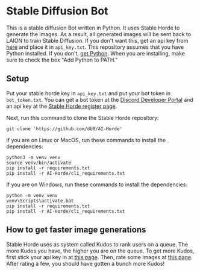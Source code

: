 # Stable Diffusion Bot

This is a stable diffusion Bot written in Python. It uses Stable Horde to generate the images.
As a result, all generated images will be sent back to LAION to train Stable Diffusion. If you don't want this, get an api key from [here](https://stablehorde.net/register) and place it in `api_key.txt`.
This repository assumes that you have Python installed. If you don't, [get Python](https://python.org/downloads). When you are installing, make sure to check the box "Add Python to PATH."


## Setup
Put your stable horde key in ```api_key.txt``` and put your bot token in ```bot_token.txt```. You can get a bot token at the [Discord Developer Portal](https://discord.com/developers/applications) and an api key at the [Stable Horde register page](https://stablehorde.net/register).

Next, run this command to clone the Stable Horde repository:
```shell
git clone 'https://github.com/db0/AI-Horde'
```

If you are on Linux or MacOS, run these commands to install the dependencies:
```shell
python3 -m venv venv
source venv/bin/activate
pip install -r requirements.txt
pip install -r AI-Horde/cli_requirements.txt
```

If you are on Windows, run these commands to install the dependencies:
```shell
python -m venv venv
venv\Scripts\activate.bat
pip install -r requirements.txt
pip install -r AI-Horde/cli_requirements.txt
```


## How to get faster image generations
Stable Horde uses as system called Kudos to rank users on a queue. The more Kudos you have, the higher you are on the queue. To get more Kudos, first stick your api key in at [this page](https://tinybots.net/artbot/settings). Then, rate some images at [this page](https://tinybots.net/artbot/rate). After rating a few, you should have gotten a bunch more Kudos!
